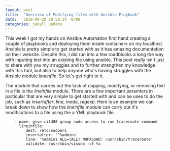 ```yaml
---
layout: post
title:  "Overview of Modifying files with Ansible Playbook"
date:   2019-09-20 20:59:34 -0700
categories: jekyll update
---
```

 
This week I got my hands on Ansible Automation first hand creating a couple of playbooks and deploying them inside containers
on my localhost.  Ansible is pretty simple to get started with as it has amazing documentation on their website.  Despite this, I did
run into a few roadblocks a long the way with inputing text into an existing file using ansible.  This post really isn't just to share with
you my struggles and to further strengthen my knowledge with this tool, but also to help anyone who's having struggles with the Ansible module *lineinfile*.
So let's get right to it.

The module that carries out the task of copying, modifying, or removing text in a file is the *lineinfile* module.  There are a few important paramters
in particular that are very simple to get started with and can be uses to do the job, such as *insertafter*, *line*, *mode*, *regexp*.  Here is an example we can break down
to show how the *lineinfile* module can carry out it's modifications to a file using the a YML playbook file.

```
	- name: give cit480 group sudo access to run traceroute command
	  lineinfile:
	     dest: /etc/sudoers
		 insertafter: '^%admins'
		 line: '%admins ALL=(ALL) NOPASSWD: /usr/sbin/traceroute'
		 validate: /usr/sbin/visudo -cf %s
```

